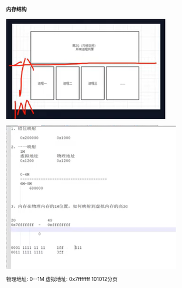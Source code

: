 #### 内存结构
![img_8.png](img_8.png)


![img_9.png](img_9.png)



物理地址: 0--1M
虚拟地址: 0x7fffffff
101012分页